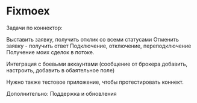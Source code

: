 # Fixmoex







Задачи по коннектор:

Выставить заявку, получить отклик со всеми статусами
Отменить заявку - получить ответ
Подключение, отключение, переподключение
Получение моих сделок в потоке. 

Интеграция с боевыми аккаунтами (сообщение от брокера добавить, настроить, добавить в обаятельное поле)

Нужно также тестовое приложение, чтобы протестировать коннект. 

Дополнительно:
Поддержка и обновления 

